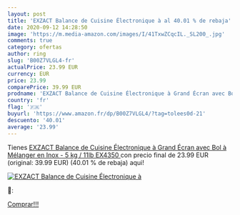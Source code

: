 ```yaml
---
layout: post
title: 'EXZACT Balance de Cuisine Électronique à al 40.01 % de rebaja'
date: 2020-09-12 14:28:50
image: 'https://m.media-amazon.com/images/I/41TxwZCqcIL._SL200_.jpg'
comments: true
category: ofertas
author: ring
slug: 'B00Z7VLGL4-fr'
actualPrice: 23.99 EUR
currency: EUR
price: 23.99
comparePrice: 39.99 EUR
prodname: 'EXZACT Balance de Cuisine Électronique à Grand Écran avec Bol à Mélanger en Inox - 5 kg / 11lb  EX4350 '
country: 'fr'
flag: '🇫🇷'
buyurl: 'https://www.amazon.fr/dp/B00Z7VLGL4/?tag=tolees0d-21'
descuento: '40.01'
average: '23.99'
---
```


Tienes [EXZACT Balance de Cuisine Électronique à Grand Écran avec Bol à Mélanger en Inox - 5 kg / 11lb  EX4350 ](https://www.amazon.fr/dp/B00Z7VLGL4/?tag=tolees0d-21) con precio final de  23.99 EUR (original: 39.99 EUR) (40.01 %  de rebaja) aqui!

[![EXZACT Balance de Cuisine Électronique à](https://m.media-amazon.com/images/I/41TxwZCqcIL._SL200_.jpg)](https://www.amazon.fr/dp/B00Z7VLGL4/?tag=tolees0d-21)

🔎:


[Comprar!!!](https://www.amazon.fr/dp/B00Z7VLGL4/?tag=tolees0d-21)
